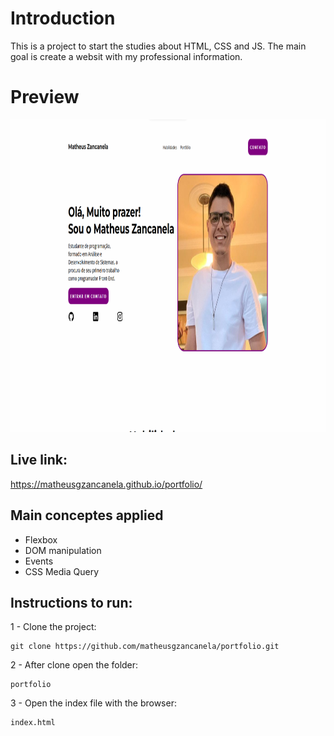 # Introduction

This is a project to start the studies about HTML, CSS and JS.
The main goal is create a websit with my professional information.

# Preview

<img src="https://github.com/matheusgzancanela/portfolio/blob/master/preview.png" height="500">

## Live link:

https://matheusgzancanela.github.io/portfolio/

## Main conceptes applied

- Flexbox
- DOM manipulation
- Events
- CSS Media Query

## Instructions to run:

1 - Clone the project:

```
git clone https://github.com/matheusgzancanela/portfolio.git
```

2 - After clone open the folder:

```
portfolio
```

3 - Open the index file with the browser:

```
index.html
```
